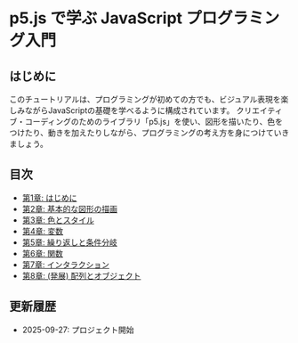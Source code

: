 # p5.js で学ぶ JavaScript プログラミング入門

## はじめに

このチュートリアルは、プログラミングが初めての方でも、ビジュアル表現を楽しみながらJavaScriptの基礎を学べるように構成されています。
クリエイティブ・コーディングのためのライブラリ「p5.js」を使い、図形を描いたり、色をつけたり、動きを加えたりしながら、プログラミングの考え方を身につけていきましょう。

## 目次

- [第1章: はじめに](./chapter1.md)
- [第2章: 基本的な図形の描画](./chapter2.md)
- [第3章: 色とスタイル](./chapter3.md)
- [第4章: 変数](./chapter4.md)
- [第5章: 繰り返しと条件分岐](./chapter5.md)
- [第6章: 関数](./chapter6.md)
- [第7章: インタラクション](./chapter7.md)
- [第8章: (発展) 配列とオブジェクト](./chapter8.md)

## 更新履歴

- 2025-09-27: プロジェクト開始

